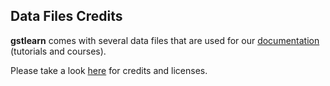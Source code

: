 ## Data Files Credits

**gstlearn** comes with several data files that are used for our [documentation](https://gstlearn.org/?page_id=50) (tutorials and courses).

Please take a look [here](https://github.com/gstlearn/gstlearn#data-files) for credits and licenses.

